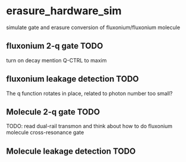 # erasure_hardware_sim
 simulate gate and erasure conversion of fluxonium/fluxonium molecule

## fluxonium 2-q gate TODO
turn on decay
mention Q-CTRL to maxim

## fluxonium leakage detection TODO
The q function rotates in place, related to photon number too small?

## Molecule 2-q gate TODO

TODO: read dual-rail transmon and think about how to do fluxonium molecule cross-resonance gate


## Molecule leakage detection TODO
